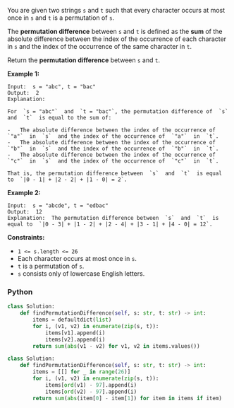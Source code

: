 You are given two strings  `s`  and  `t`  such that every character occurs at most once in  `s`  and  `t`  is a permutation of  `s`.

The  **permutation difference**  between  `s`  and  `t`  is defined as the  **sum**  of the absolute difference between the index of the occurrence of each character in  `s`  and the index of the occurrence of the same character in  `t`.

Return the  **permutation difference**  between  `s`  and  `t`.

**Example 1:**
```
Input:  s = "abc", t = "bac"
Output:  2
Explanation:

For  `s = "abc"`  and  `t = "bac"`, the permutation difference of  `s`  and  `t`  is equal to the sum of:

-   The absolute difference between the index of the occurrence of  `"a"`  in  `s`  and the index of the occurrence of  `"a"`  in  `t`.
-   The absolute difference between the index of the occurrence of  `"b"`  in  `s`  and the index of the occurrence of  `"b"`  in  `t`.
-   The absolute difference between the index of the occurrence of  `"c"`  in  `s`  and the index of the occurrence of  `"c"`  in  `t`.

That is, the permutation difference between  `s`  and  `t`  is equal to  `|0 - 1| + |2 - 2| + |1 - 0| = 2`.
```

**Example 2:**
```
Input:  s = "abcde", t = "edbac"
Output:  12
Explanation:  The permutation difference between  `s`  and  `t`  is equal to  `|0 - 3| + |1 - 2| + |2 - 4| + |3 - 1| + |4 - 0| = 12`.
```

**Constraints:**

-   `1 <= s.length <= 26`
-   Each character occurs at most once in  `s`.
-   `t`  is a permutation of  `s`.
-   `s`  consists only of lowercase English letters.


### Python
```py
class Solution:
    def findPermutationDifference(self, s: str, t: str) -> int:
        items = defaultdict(list)
        for i, (v1, v2) in enumerate(zip(s, t)):
            items[v1].append(i)
            items[v2].append(i)
        return sum(abs(v1 - v2) for v1, v2 in items.values())
```

```py
class Solution:
    def findPermutationDifference(self, s: str, t: str) -> int:
        items = [[] for _ in range(26)]
        for i, (v1, v2) in enumerate(zip(s, t)):
            items[ord(v1) - 97].append(i)
            items[ord(v2) - 97].append(i)
        return sum(abs(item[0] - item[1]) for item in items if item)
```
